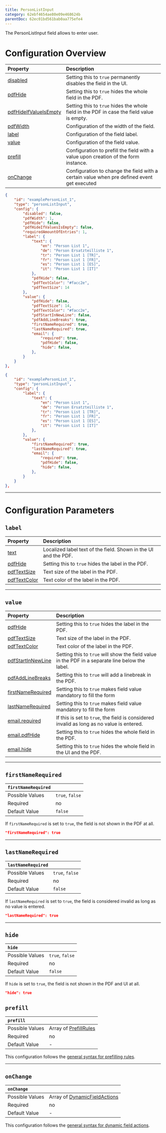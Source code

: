 ```yaml
---
title: PersonListInput
category: 62ebf4654ae80e09e468624b
parentDoc: 62ec01bd561bab0aa775efe4
---
```


The PersonListInput field allows to enter user.
# Configuration Overview

| Property                                                                     | Description                      |
| :--------------------------------------------------------------------------- | :--------------------------------|
| [disabled](./24-general-properties/#disabled)                                | Setting this to `true` permanently disables the field in the UI. |
| [pdfHide](./24-general-properties/#pdfhide)                                  | Setting this to `true` hides the whole field in the PDF. |
| [pdfHideIfValueIsEmpty](./24-general-properties/#pdfhideifvalueisempty)      | Setting this to `true` hides the whole field in the PDF in case the field value is empty. |
| [pdfWidth](./24-general-properties/#pdfwidth)                                | Configuration of the width of the field. |
| [label](#label)                                                              | Configuration of the field label. |
| [value](#value)                                                              | Configuration of the field value. |
| [prefill](#prefill)                                                          | Configuration to prefill the field with a value upon creation of the form instance. |
| [onChange](#onchange)                                                        | Configuration to change the field with a certain value when pre defined event get executed |

``` JSON (complete)
{
    "id": "examplePersonList_1",
    "type": "personListInput",
    "config": {
        "disabled": false,
        "pdfWidth": 1,
        "pdfHide": false,
        "pdfHideIfValuesIsEmpty": false,
        "requiredAmountOfEntries": 1,
        "label": {
            "text": {
                "en": "Person List 1",
                "de": "Person Ersatzteilliste 1",
                "tr": "Person List 1 [TR]",
                "fr": "Person List 1 [FR]",
                "es": "Person List 1 [ES]",
                "it": "Person List 1 [IT]"
            },
            "pdfHide": false,
            "pdfTextColor": "#facc2e",
            "pdfTextSize": 14
        },
        "value": {
            "pdfHide": false,
            "pdfTextSize": 14,
            "pdfTextColor": "#facc2e",
            "pdfStartInNewLine": false,
            "pdfAddLineBreaks": true,
            "firstNameRequired": true,
            "lastNameRequired": true,
            "email": {
                "required": true,
                "pdfHide": false,
                "hide": false,
            },
        }
    }
},
```

``` JSON (minimal)
{
    "id": "examplePersonList_1",
    "type": "personListInput",
    "config": {
        "label": {
            "text": {
                "en": "Person List 1",
                "de": "Person Ersatzteilliste 1",
                "tr": "Person List 1 [TR]",
                "fr": "Person List 1 [FR]",
                "es": "Person List 1 [ES]",
                "it": "Person List 1 [IT]"
            },
        },
        "value": {
            "firstNameRequired": true,
            "lastNameRequired": true,
            "email": {
                "required": true,
                "pdfHide": false,
                "hide": false,
            },
        }
    }
},
```

---
# Configuration Parameters

## `label`

| Property                                                    | Description                       |
| :---------------------------------------------------------- | :-------------------------------- |
| [text](./24-general-properties/#text)                       | Localized label text of the field. Shown in the UI and the PDF. |
| [pdfHide](./24-general-properties/#pdfhide)                 | Setting this to `true` hides the label in the PDF. |
| [pdfTextSize](./24-general-properties/#pdftextsize)         | Text size of the label in the PDF. |
| [pdfTextColor](./24-general-properties/#pdftextcolor)       | Text color of the label in the PDF. |

---
## `value`

| Property                                                                        | Description                                                                                     |
| :------------------------------------------------------------------------------ | :---------------------------------------------------------------------------------------------- |
| [pdfHide](./24-general-properties/#pdfhide)                                     | Setting this to `true` hides the label in the PDF. |
| [pdfTextSize](./24-general-properties/#pdftextsize)                             | Text size of the label in the PDF. |
| [pdfTextColor](./24-general-properties/#pdftextcolor)                           | Text color of the label in the PDF. |
| [pdfStartInNewLine](./24-general-properties/#pdfstartinnewline)                 | Setting this to `true` will show the field value in the PDF in a separate line below the label. |
| [pdfAddLineBreaks](./24-general-properties/#pdfaddlinebreaks)                   | Setting this to `true` will add a linebreak in the PDF. |
| [firstNameRequired](#firstnamerequired)                                         | Setting this to `true` makes field value mandatory to fill the form                             |
| [lastNameRequired](#lastnamerequired)                                           | Setting this to `true` makes field value mandatory to fill the form                                   |
| [email.required](./24-general-properties/#required)                             | If this is set to `true`, the field is considered invalid as long as no value is entered. |
| [email.pdfHide](./24-general-properties/#pdfhide)                               | Setting this to `true` hides the whole field in the PDF. |
| [email.hide](#hide)                                                             | Setting this to `true` hides the whole field in the UI and the PDF. |

---
## `firstNameRequired`

| `firstNameRequired`      |                 |
| :-------------- | :-------------- |
| Possible Values | `true`, `false` |
| Required        | no              |
| Default Value   | `false`         |

If `firstNameRequired` is set to `true`, the field is not shown in the PDF at all. 

```JSON
"firstNameRequired": true
```
---
## `lastNameRequired`

| `lastNameRequired`      |                 |
| :-------------- | :-------------- |
| Possible Values | `true`, `false` |
| Required        | no              |
| Default Value   | `false`         |

If `lastNameRequired` is set to `true`, the field is considered invalid as long as no value is entered.

```JSON
"lastNameRequired": true
```
---
## `hide`

| `hide`      |                 |
| :-------------- | :-------------- |
| Possible Values | `true`, `false` |
| Required        | no              |
| Default Value   | `false`         |

If `hide` is set to `true`, the field is not shown in the PDF and UI at all.

```JSON
"hide": true
```

## `prefill`

| `prefill`                  |                                                                     |
| :------------------------- | :--------------                                                     |
| Possible Values            | Array of [PrefillRules](./25-prefill-rules)            |
| Required                   | no                                                                  |
| Default Value              | -                                                                   |

This configuration follows the [general syntax for prefilling rules](./25-prefill-rules).

---
## `onChange`

| `onChange`                 |                                                                        |
| :------------------------- | :--------------                                                        |
| Possible Values            | Array of [DynamicFieldActions](./26-on-change-rules) |
| Required                   | no                                                                     |
| Default Value              | -                                                                      |


This configuration follows the [general syntax for dynamic field actions](./26-on-change-rules).
